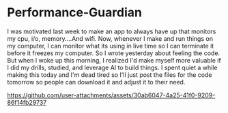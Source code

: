 # Performance-Guardian
I was motivated last week to make an app to always have up that monitors my cpu, i/o, memory....And wifi. Now, whenever I make and run things on my computer, I can monitor what its using in live time so I can terminate it before it freezes my computer.
So I wrote yesterday about feeling the code. But when I woke up this morning, I realized I'd make myself more valuable if I did my drills, studied, and leverage AI to build things. I spent quiet a while making this today and I'm dead tired so I'll just post  the files for the code tomorrow so people can download it and adjust it to their need. 


https://github.com/user-attachments/assets/30ab6047-4a25-41f0-9209-86f14fb29737

